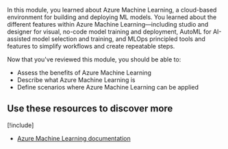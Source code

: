 In this module, you learned about Azure Machine Learning, a cloud-based environment for building and deploying ML models. You learned about the different features within Azure Machine Learning—including studio and designer for visual, no-code model training and deployment, AutoML for AI-assisted model selection and training, and MLOps principled tools and features to simplify workflows and create repeatable steps.

Now that you've reviewed this module, you should be able to:

* Assess the benefits of Azure Machine Learning
* Describe what Azure Machine Learning is
* Define scenarios where Azure Machine Learning can be applied

## Use these resources to discover more

[!include[](../../../includes/open-link-in-new-tab-note.md)]

* [Azure Machine Learning documentation](/azure/machine-learning/overview-what-is-azure-ml)
